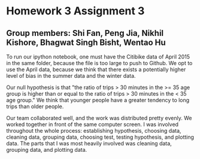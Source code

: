 # Homework 3 Assignment 3
## Group members: Shi Fan, Peng Jia, Nikhil Kishore, Bhagwat Singh Bisht, Wentao Hu

To run our ipython notebook, one must have the Citibike data of April 2015 in the same folder, because the file is too large to push to Github. We opt to use the April data, because we think that there exists a potentially higher level of bias in the summer data and the winter data.

Our null hypothesis is that "the ratio of trips > 30 minutes in the >= 35 age group is higher than or equal to the ratio of trips > 30 minutes in the < 35 age group." We think that younger people have a greater tendency to long trips than older people.

Our team collaborated well, and the work was distributed pretty evenly. We worked together in front of the same computer screen. I was involved throughout the whole process: establishing hypothesis, choosing data, cleaning data, grouping data, choosing test, testing hypothesis, and plotting data. The parts that I was most heavily involved was cleaning data, grouping data, and plotting data.